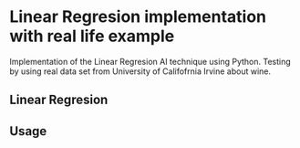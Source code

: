 # Linear Regresion implementation with real life example
Implementation of the Linear Regresion AI technique using Python. Testing by using real data set from University of Califofrnia Irvine about wine.

## Linear Regresion

## Usage
